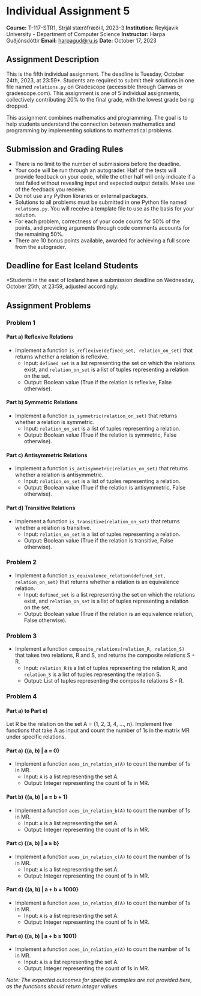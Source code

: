 # Individual Assignment 5
**Course:** T-117-STR1, Strjál stærðfræði I, 2023-3
**Institution:** Reykjavik University - Department of Computer Science
**Instructor:** Harpa Guðjónsdóttir
**Email:** harpagud@ru.is
**Date:** October 17, 2023

## Assignment Description
This is the fifth individual assignment. The deadline is Tuesday, October 24th, 2023, at 23:59*. Students are required to submit their solutions in one file named `relations.py` on Gradescope (accessible through Canvas or gradescope.com). This assignment is one of 5 individual assignments, collectively contributing 20% to the final grade, with the lowest grade being dropped.

This assignment combines mathematics and programming. The goal is to help students understand the connection between mathematics and programming by implementing solutions to mathematical problems.

## Submission and Grading Rules
- There is no limit to the number of submissions before the deadline.
- Your code will be run through an autograder. Half of the tests will provide feedback on your code, while the other half will only indicate if a test failed without revealing input and expected output details. Make use of the feedback you receive.
- Do not use any Python libraries or external packages.
- Solutions to all problems must be submitted in one Python file named `relations.py`. You will receive a template file to use as the basis for your solution.
- For each problem, correctness of your code counts for 50% of the points, and providing arguments through code comments accounts for the remaining 50%.
- There are 10 bonus points available, awarded for achieving a full score from the autograder.

## Deadline for East Iceland Students
*Students in the east of Iceland have a submission deadline on Wednesday, October 25th, at 23:59, adjusted accordingly.

## Assignment Problems
### Problem 1
#### Part a) Reflexive Relations
- Implement a function `is_reflexive(defined_set, relation_on_set)` that returns whether a relation is reflexive.
  - Input: `defined_set` is a list representing the set on which the relations exist, and `relation_on_set` is a list of tuples representing a relation on the set.
  - Output: Boolean value (True if the relation is reflexive, False otherwise).
  
#### Part b) Symmetric Relations
- Implement a function `is_symmetric(relation_on_set)` that returns whether a relation is symmetric.
  - Input: `relation_on_set` is a list of tuples representing a relation.
  - Output: Boolean value (True if the relation is symmetric, False otherwise).
  
#### Part c) Antisymmetric Relations
- Implement a function `is_antisymmetric(relation_on_set)` that returns whether a relation is antisymmetric.
  - Input: `relation_on_set` is a list of tuples representing a relation.
  - Output: Boolean value (True if the relation is antisymmetric, False otherwise).
  
#### Part d) Transitive Relations
- Implement a function `is_transitive(relation_on_set)` that returns whether a relation is transitive.
  - Input: `relation_on_set` is a list of tuples representing a relation.
  - Output: Boolean value (True if the relation is transitive, False otherwise).

### Problem 2
- Implement a function `is_equivalence_relation(defined_set, relation_on_set)` that returns whether a relation is an equivalence relation.
  - Input: `defined_set` is a list representing the set on which the relations exist, and `relation_on_set` is a list of tuples representing a relation on the set.
  - Output: Boolean value (True if the relation is an equivalence relation, False otherwise).

### Problem 3
- Implement a function `composite_relations(relation_R, relation_S)` that takes two relations, R and S, and returns the composite relations S ◦ R.
  - Input: `relation_R` is a list of tuples representing the relation R, and `relation_S` is a list of tuples representing the relation S.
  - Output: List of tuples representing the composite relations S ◦ R.

### Problem 4
#### Part a) to Part e)
Let R be the relation on the set A = {1, 2, 3, 4, ..., n}. Implement five functions that take A as input and count the number of 1s in the matrix MR under specific relations.

#### Part a) {(a, b) | a = 0}
- Implement a function `aces_in_relation_a(A)` to count the number of 1s in MR.
  - Input: `A` is a list representing the set A.
  - Output: Integer representing the count of 1s in MR.

#### Part b) {(a, b) | a = b + 1}
- Implement a function `aces_in_relation_b(A)` to count the number of 1s in MR.
  - Input: `A` is a list representing the set A.
  - Output: Integer representing the count of 1s in MR.

#### Part c) {(a, b) | a ≥ b}
- Implement a function `aces_in_relation_c(A)` to count the number of 1s in MR.
  - Input: `A` is a list representing the set A.
  - Output: Integer representing the count of 1s in MR.

#### Part d) {(a, b) | a + b = 1000}
- Implement a function `aces_in_relation_d(A)` to count the number of 1s in MR.
  - Input: `A` is a list representing the set A.
  - Output: Integer representing the count of 1s in MR.

#### Part e) {(a, b) | a + b ≥ 1001}
- Implement a function `aces_in_relation_e(A)` to count the number of 1s in MR.
  - Input: `A` is a list representing the set A.
  - Output: Integer representing the count of 1s in MR.

*Note: The expected outcomes for specific examples are not provided here, as the functions should return integer values.*
